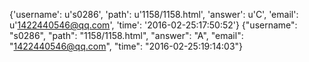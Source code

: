 {'username': u's0286', 'path': u'1158/1158.html', 'answer': u'C', 'email': u'1422440546@qq.com', 'time': '2016-02-25:17:50:52'}
{"username": "s0286", "path": "1158/1158.html", "answer": "A", "email": "1422440546@qq.com", "time": "2016-02-25:19:14:03"}